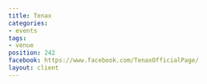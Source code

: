 ```yaml
---
title: Tenax
categories:
- events
tags:
- venue
position: 242
facebook: https://www.facebook.com/TenaxOfficialPage/
layout: client
---
```


